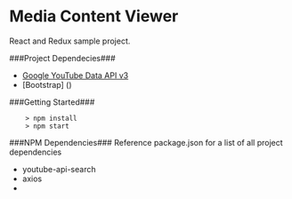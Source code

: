 # Media Content Viewer

React and Redux sample project.

###Project Dependecies###
* [Google YouTube Data API v3](https://console.developers.google.com/apis/api/youtube-json.googleapis.com/overview)
* [Bootstrap] ()

###Getting Started###

```
	> npm install
	> npm start
```

###NPM Dependencies###
Reference package.json for a list of all project dependencies
* youtube-api-search
* axios
* 